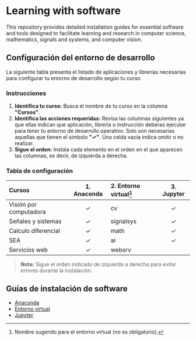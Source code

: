 # Learning with software
This repository provides detailed installation guides for essential software and tools designed to facilitate learning and research in computer science, mathematics, signals and systems, and computer vision. 

## Configuración del entorno de desarrollo

La siguiente tabla presenta el listado de aplicaciones y librerías necesarias para configurar tu entorno de desarrollo según tu curso.

### Instrucciones

1. **Identifica tu curso:** Busca el nombre de tu curso en la columna **"Cursos"**.
2. **Identifica las acciones requeridas:** Revisa las columnas siguientes ya que ellas indican que aplicación, librería o instrucción deberas ejecutar para tener tu entorno de desarrollo operativo. Solo son necesarias aquellas que tienen el simbolo **"✓"**. Una celda vacia indica omitir o no realizar.
3. **Sigue el orden:** Instala cada elemento en el orden en el que aparecen las columnas, es decir, de izquierda a derecha.

### Tabla de configuración

| Cursos                    | 1. Anaconda | 2. Entorno virtual[^1] | 3. Jupyter |
| :------------------------ | :---------: | :---                   | :---:      |
| Visión por computadora    | ✓           | cv                     | ✓         |
| Señales y sistemas        | ✓           | signalsys              | ✓         |
| Calculo diferencial       | ✓           | math                   | ✓         |
| SEA                       | ✓           | ai                     | ✓         |
| Servicios web             | ✓           | websrv                 |           |

[^1]: Nombre sugerido para el entorno virtual (no es obligatorio).

> **Nota:** Sigue el orden indicado de izquierda a derecha para evitar errores durante la instalación.

## Guías de instalación de software

- [Anaconda](guides/anaconda/anaconda-install.md)
- [Entorno virtual](guides/anaconda/virtual-environments.md)
- [Jupyter](guides/anaconda/jupyter.md)

